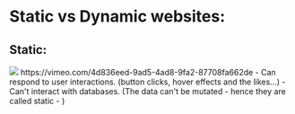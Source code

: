 # Static vs Dynamic websites:

## Static:
<img src="https://media.geeksforgeeks.org/wp-content/uploads/20201113212610/static.jpg" />
https://vimeo.com/4d836eed-9ad5-4ad8-9fa2-87708fa662de
- Can respond to user interactions. (button clicks, hover effects and the likes...)
- Can't interact with databases. (The data can't be mutated - hence they are called static - )
